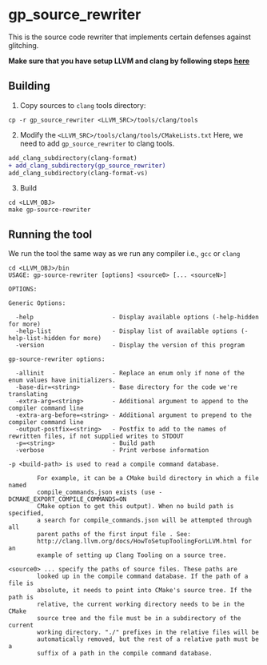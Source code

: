 # gp_source_rewriter
This is the source code rewriter that implements certain defenses against glitching.

**Make sure that you have setup LLVM and clang by following steps [here](https://github.com/Machiry/glitch_please_defense#installing-llvmclang)**
## Building
1. Copy sources to `clang` tools directory:
```
cp -r gp_source_rewriter <LLVM_SRC>/tools/clang/tools
```
2. Modify the `<LLVM_SRC>/tools/clang/tools/CMakeLists.txt`
Here, we need to add `gp_source_rewriter` to clang tools.
```diff
add_clang_subdirectory(clang-format)
+ add_clang_subdirectory(gp_source_rewriter)
add_clang_subdirectory(clang-format-vs)
```
3. Build
```
cd <LLVM_OBJ>
make gp-source-rewriter
```
## Running the tool
We run the tool the same way as we run any compiler i.e., `gcc` or `clang`
```
cd <LLVM_OBJ>/bin
USAGE: gp-source-rewriter [options] <source0> [... <sourceN>]

OPTIONS:

Generic Options:

  -help                      - Display available options (-help-hidden for more)
  -help-list                 - Display list of available options (-help-list-hidden for more)
  -version                   - Display the version of this program

gp-source-rewriter options:

  -allinit                   - Replace an enum only if none of the enum values have initializers.
  -base-dir=<string>         - Base directory for the code we're translating
  -extra-arg=<string>        - Additional argument to append to the compiler command line
  -extra-arg-before=<string> - Additional argument to prepend to the compiler command line
  -output-postfix=<string>   - Postfix to add to the names of rewritten files, if not supplied writes to STDOUT
  -p=<string>                - Build path
  -verbose                   - Print verbose information

-p <build-path> is used to read a compile command database.

        For example, it can be a CMake build directory in which a file named
        compile_commands.json exists (use -DCMAKE_EXPORT_COMPILE_COMMANDS=ON
        CMake option to get this output). When no build path is specified,
        a search for compile_commands.json will be attempted through all
        parent paths of the first input file . See:
        http://clang.llvm.org/docs/HowToSetupToolingForLLVM.html for an
        example of setting up Clang Tooling on a source tree.

<source0> ... specify the paths of source files. These paths are
        looked up in the compile command database. If the path of a file is
        absolute, it needs to point into CMake's source tree. If the path is
        relative, the current working directory needs to be in the CMake
        source tree and the file must be in a subdirectory of the current
        working directory. "./" prefixes in the relative files will be
        automatically removed, but the rest of a relative path must be a
        suffix of a path in the compile command database.

```

